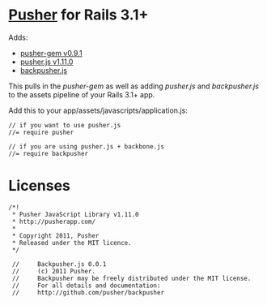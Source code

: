 [Pusher](https://pusher.com) for Rails 3.1+
=====================

Adds:
- [pusher-gem v0.9.1](https://github.com/pusher/pusher-gem/tree/v0.9.1)
- [pusher.js v1.11.0](https://github.com/pusher/pusher-js/tree/v1.11.0)
- [backpusher.js](https://github.com/pusher/backpusher/commit/e61c9d7a761fcb48f312416408d1bf4ed418735b#diff-1)

This pulls in the *pusher-gem* as well as adding *pusher.js* and *backpusher.js* to the assets pipeline of your Rails 3.1+ app.

Add this to your app/assets/javascripts/application.js:

    // if you want to use pusher.js
    //= require pusher

    // if you are using pusher.js + backbone.js
    //= require backpusher


Licenses
========

    /*!
     * Pusher JavaScript Library v1.11.0
     * http://pusherapp.com/
     *
     * Copyright 2011, Pusher
     * Released under the MIT licence.
     */

     //     Backpusher.js 0.0.1
     //     (c) 2011 Pusher.
     //     Backpusher may be freely distributed under the MIT license.
     //     For all details and documentation:
     //     http://github.com/pusher/backpusher

